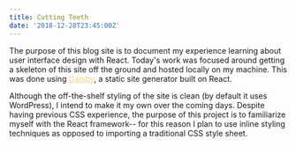 ```yaml
---
title: Cutting Teeth
date: '2018-12-28T23:45:00Z'
---
```


The purpose of this blog site is to document my experience learning about user interface design with React.  Today's work was focused around getting a skeleton of this site off the ground and hosted locally on my machine.  This was done using <a style = "color: #f1d191" href = 'https://www.gatsbyjs.org/'>Gatsby</a>, a static site generator built on React.

Although the off-the-shelf styling of the site is clean (by default it uses WordPress), I intend to make it my own over the coming days.  Despite having previous CSS experience, the purpose of this project is to familiarize myself with the React framework-- for this reason I plan to use inline styling techniques as opposed to importing a traditional CSS style sheet.


